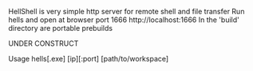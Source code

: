 HellShell is very simple http server for remote shell and file transfer
Run hells and open at browser port 1666 http://localhost:1666
In the 'build' directory are portable prebuilds

UNDER CONSTRUCT

Usage
		hells[.exe] [ip][:port] [path/to/workspace]
